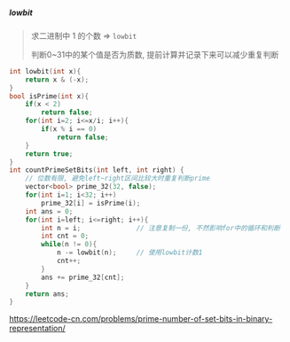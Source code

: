 ##### lowbit

> 求二进制中 1 的个数 => `lowbit`
> 
> 判断0~31中的某个值是否为质数, 提前计算并记录下来可以减少重复判断

```CPP
int lowbit(int x){
    return x & (-x);
}
bool isPrime(int x){
    if(x < 2)
        return false;
    for(int i=2; i<=x/i; i++){
        if(x % i == 0)
            return false;
    }
    return true;
}
int countPrimeSetBits(int left, int right) {
    // 位数有限, 避免left~right区间比较大时重复判断prime
    vector<bool> prime_32(32, false);
    for(int i=1; i<32; i++)
        prime_32[i] = isPrime(i);
    int ans = 0;
    for(int i=left; i<=right; i++){
        int n = i;              // 注意复制一份, 不然影响for中的循环和判断
        int cnt = 0;
        while(n != 0){
            n -= lowbit(n);     // 使用lowbit计数1
            cnt++;
        }
        ans += prime_32[cnt];
    }
    return ans;
}
```

https://leetcode-cn.com/problems/prime-number-of-set-bits-in-binary-representation/